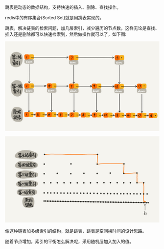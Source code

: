 跳表是动态的数据结构，支持快速的插入、删除、查找操作。

redis中的有序集合(Sorted Set)就是用跳表实现的。

跳表，解决链表的检索问题，加几层索引，减少遍历的节点数，这样无论是查找、插入还是删除都可以快速检索到，然后做操作就可以了，如下图:

![img](../../image/492206afe5e2fef9f683c7cff83afa65.jpg)

![img](../../image/46d283cd82c987153b3fe0c76dfba8a9.jpg)

像这种链表加多级索引的结构，就是跳表，跳表是空间换时间的设计思路。

随着节点增加，索引的平衡怎么解决呢，采用随机层加入加入的值。

